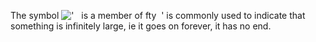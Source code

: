 The symbol
!['   is a member of fty  '](../dictionary/equation_images/2479.1..png)
is commonly used to indicate that something is infinitely large, ie it
goes on forever, it has no end.
